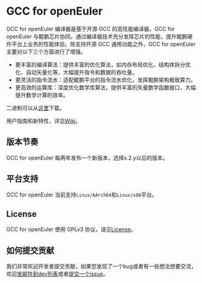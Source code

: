 # GCC for openEuler

GCC for openEuler 编译器是基于开源 GCC 的高性能编译器，GCC for openEuler 与鲲鹏芯片协同，通过编译器技术充分发挥芯片的性能，提升鲲鹏硬件平台上业务的性能体验。除支持开源 GCC 通用功能之外，GCC for openEuler 主要对以下三个方面进行了增强。

- 更丰富的编译算法：提供丰富的优化算法，如内存布局优化、结构体拆分优化、自动矢量化等，大幅提升指令和数据的吞吐量。
- 更灵活的指令流水：适配鲲鹏平台的指令流水优化，发挥鲲鹏架构极致算力。
- 更高效的运算库：深度优化数学库算法，提供丰富的矢量数学函数接口，大幅提升数学计算的效率。

二进制可以从[这里](https://www.hikunpeng.com/developer/devkit/compiler/gcc)下载。

用户指南和新特性，详见[Wiki](https://support.huaweicloud.com/ug-hgcc-kunpengdevps/kunpenghgcc_06_0001.html)。

## 版本节奏

GCC for openEuler 每两年发布一个新版本，选择x.2.y以后的版本。

## 平台支持

GCC for openEuler 当前支持`Linux/AArch64`和`Linux/x86`平台。

## License

GCC for openEuler 使用 GPLv3 协议，请见[License](https://gitee.com/openeuler/gcc/blob/master/COPYING3)。

## 如何提交贡献

我们非常欢迎开发者提交贡献，如果您发现了一个bug或者有一些想法想要交流，欢迎[发邮件到dev列表](https://www.openeuler.org/zh/community/mailing-list/)或者[提交一个issue](https://gitee.com/openeuler/gcc/issues)。